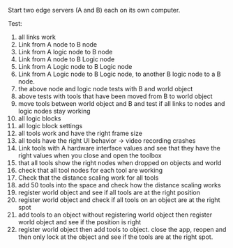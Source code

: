 
Start two edge servers (A and B) each on its own computer.

Test:

1. all links work 
2. Link from A node to B node
3. Link from A logic node to B node
4. Link from A node to B Logic node
5. Link from A Logic node to B Logic node
6. Link from A Logic node to B Logic node, to another B logic node to a B node.
7. the above node and logic node tests with B and world object
8. above tests with tools that have been moved from B to world object
9. move tools between world object and B and test if all links to nodes and logic nodes stay working
10. all logic blocks
11. all logic block settings
12. all tools work and have the right frame size
13. all tools have the right UI behavior -> video recording crashes 
14. Link tools with A hardware interface values and see that they have the right values when you close and open the toolbox
15. that all tools show the right nodes when dropped on objects and world
16. check that all tool nodes for each tool are working 
17. Check that the distance scaling work for all tools 
18. add 50 tools into the space and check how the distance scaling works 
19. register world object and see if all tools are at the right position 
20. register world object and check if all tools on an object are at the right spot
21. add tools to an object without registering world object then register world object and see if the position is right 
22. register world object then add tools to object. close the app, reopen and then only lock at the object and see if the tools are at the right spot.